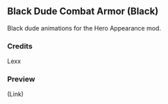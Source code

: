 Black Dude Combat Armor (Black)
--------------------------

Black dude animations for the Hero Appearance mod.

### Credits
Lexx

### Preview
(Link)